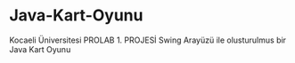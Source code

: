 # Java-Kart-Oyunu
Kocaeli  Üniversitesi PROLAB 1. PROJESİ
Swing Arayüzü ile olusturulmus bir Java Kart Oyunu
